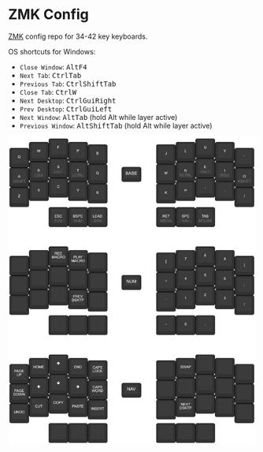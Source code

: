 # ZMK Config

[ZMK](https://zmk.dev) config repo for 34-42 key keyboards.

OS shortcuts for Windows:
- `Close Window`: <kbd>Alt</kbd><kbd>F4</kbdy>
- `Next Tab`: <kbd>Ctrl</kbd><kbd>Tab</kbd>
- `Previous Tab`: <kbd>Ctrl</kbd><kbd>Shift</kbd><kbd>Tab</kbd>
- `Close Tab`: <kbd>Ctrl</kbd><kbd>W</kbd>
- `Next Desktop`: <kbd>Ctrl</kbd><kbd>Gui</kbd><kbd>Right</kbd>
- `Prev Desktop`: <kbd>Ctrl</kbd><kbd>Gui</kbd><kbd>Left</kbd>
- `Next Window`: <kbd>Alt</kbd><kbd>Tab</kbd> (hold Alt while layer active)
- `Previous Window`: <kbd>Alt</kbd><kbd>Shift</kbd><kbd>Tab</kbd> (hold Alt while layer active)

![layout](./layout.png?)
